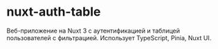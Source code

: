 # nuxt-auth-table
Веб-приложение на Nuxt 3 с аутентификацией и таблицей пользователей с фильтрацией. Использует TypeScript, Pinia, Nuxt UI.
